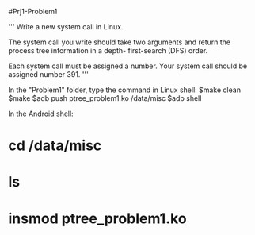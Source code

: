 #Prj1-Problem1

'''
Write a new system call in Linux.

The system call you write should take two arguments
and return the process tree information in a depth-
first-search (DFS) order.

Each system call must be assigned a number. Your
system call should be assigned number 391.
'''

In the "Problem1" folder, type the command in Linux shell:
$make clean
$make
$adb push ptree_problem1.ko /data/misc
$adb shell

In the Android shell:
# cd /data/misc
# ls
# insmod ptree_problem1.ko
